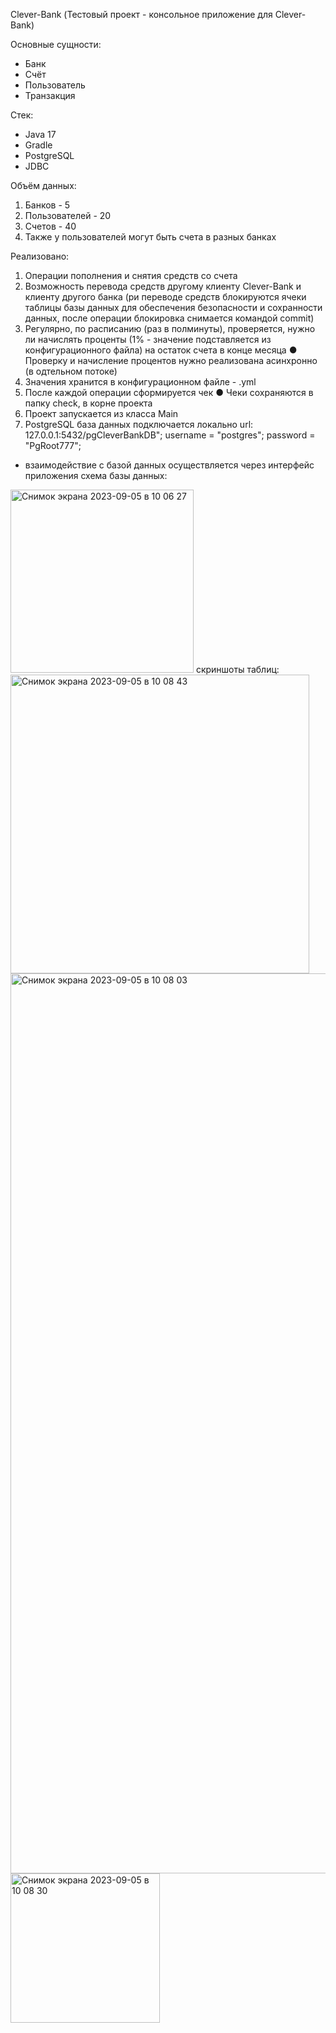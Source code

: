 Clever-Bank (Тестовый проект - консольное приложение для Clever-Bank)

Основные сущности:
- Банк
- Счёт
- Пользователь
- Транзакция
  
Стек:
- Java 17
- Gradle
- PostgreSQL
- JDBC

Объём данных:
1. Банков - 5
2. Пользователей - 20
3. Счетов - 40
4. Также у пользователей могут быть счета в разных банках
   
Реализовано:
1. Операции пополнения и снятия средств со счета
2. Возможность перевода средств другому клиенту Clever-Bank и
клиенту другого банка (ри переводе средств блокируются ячеки таблицы базы данных для обеспечения безопасности и
сохранности данных, после операции блокировка снимается командой commit)
4. Регулярно, по расписанию (раз в полминуты), проверяется, нужно ли начислять проценты (1% - значение подставляется из конфигурационного файла) на остаток счета в конце месяца
● Проверку и начисление процентов нужно реализована асинхронно (в одтельном потоке)
5. Значения хранится в конфигурационном файле - .yml
6. После каждой операции сформируется чек 
● Чеки сохраняются в папку check, в корне проекта
7. Проект запускается из класса Main
8. PostgreSQL база данных подключается локально url: 127.0.0.1:5432/pgCleverBankDB";
            username = "postgres";
            password = "PgRoot777";
- взаимодействие с базой данных осуществляется через интерфейс приложения
  схема базы данных:
<img width="293" alt="Снимок экрана 2023-09-05 в 10 06 27" src="https://github.com/KYS85/clever-bank/assets/98476503/f380b6a7-7f4b-4ead-8be6-eba043877a94">
  скриншоты таблиц:
  <img width="478" alt="Снимок экрана 2023-09-05 в 10 08 43" src="https://github.com/KYS85/clever-bank/assets/98476503/95c91d71-e87a-4ab1-88ef-9f5e3c465035">
<img width="1440" alt="Снимок экрана 2023-09-05 в 10 08 03" src="https://github.com/KYS85/clever-bank/assets/98476503/1da6b0ba-26c9-4d43-84c1-1ebf91952092">
<img width="239" alt="Снимок экрана 2023-09-05 в 10 08 30" src="https://github.com/KYS85/clever-bank/assets/98476503/e2c48a74-7fdf-4dd8-9807-7fe17c9115da">
